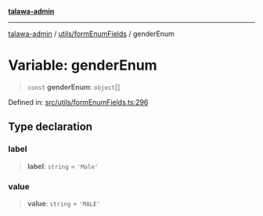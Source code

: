 [**talawa-admin**](../../../README.md)

***

[talawa-admin](../../../modules.md) / [utils/formEnumFields](../README.md) / genderEnum

# Variable: genderEnum

> `const` **genderEnum**: `object`[]

Defined in: [src/utils/formEnumFields.ts:296](https://github.com/bint-Eve/talawa-admin/blob/16ddeb98e6868a55bca282e700a8f4212d222c01/src/utils/formEnumFields.ts#L296)

## Type declaration

### label

> **label**: `string` = `'Male'`

### value

> **value**: `string` = `'MALE'`
